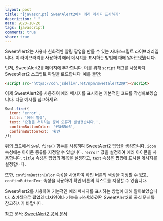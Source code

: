 ```yaml
---
layout: post
title: "[javascript] SweetAlert2에서 에러 메시지 표시하기"
description: " "
date: 2023-10-26
tags: [javascript]
comments: true
share: true
---
```


SweetAlert2는 사용자 친화적인 알림 팝업을 만들 수 있는 자바스크립트 라이브러리입니다. 이 라이브러리를 사용하여 에러 메시지를 표시하는 방법에 대해 알아보겠습니다.

먼저, SweetAlert2를 페이지에 추가합니다. 이를 위해 `script` 태그를 사용하여 SweetAlert2 스크립트 파일을 로드합니다. 예를 들면:

```html
<script src="https://cdn.jsdelivr.net/npm/sweetalert2@9"></script>
```

이제 SweetAlert2를 사용하여 에러 메시지를 표시하는 기본적인 코드를 작성해보겠습니다. 다음 예시를 참고하세요:

```javascript
Swal.fire({
  icon: 'error',
  title: '에러 발생',
  text: '요청을 처리하는 중에 오류가 발생했습니다.',
  confirmButtonColor: '#3085d6',
  confirmButtonText: '확인'
});
```

위의 코드에서 `Swal.fire()` 함수를 사용하여 SweetAlert2 팝업을 생성합니다. `icon` 속성에는 아이콘 종류를 지정할 수 있습니다. `'error'` 값을 설정하여 에러 아이콘을 사용합니다. `title` 속성은 팝업의 제목을 설정하고, `text` 속성은 팝업에 표시될 메시지를 설정합니다.

또한, `confirmButtonColor` 속성을 사용하여 확인 버튼의 색상을 지정할 수 있고, `confirmButtonText` 속성을 사용하여 확인 버튼의 텍스트를 지정할 수 있습니다.

SweetAlert2를 사용하여 기본적인 에러 메시지를 표시하는 방법에 대해 알아보았습니다. 추가적으로 팝업의 디자인이나 기능을 커스텀하려면 SweetAlert2의 공식 문서를 참고하시기 바랍니다.

참고 문서: [SweetAlert2 공식 문서](https://sweetalert2.github.io/)
```